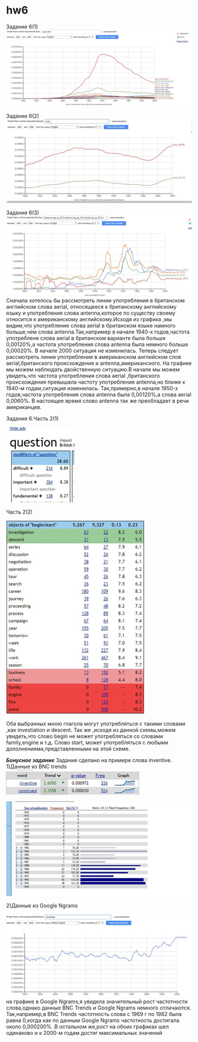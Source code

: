 # hw6
Задание 6(1)
![Alt-текст](https://github.com/assudakova/hw6/blob/master/Снимок.JPG)

Задание 6(2)
![Alt-текст](https://github.com/assudakova/hw6/blob/master/Ab5Duv_2W_I.jpg)

Задание 6(3)
![Alt-текст](https://github.com/assudakova/hw6/blob/master/63.JPG)
    Сначала хотелось бы рассмотреть линии употребления в британском английском слова aerial, относящееся  к британскому английскому языку и употребления слова antenna,которое по существу своему относится к американскому английскому.Исходя из графика ,мы  видим,что употребление слова aerial в британском языке намного больше,чем слова antenna.Так,например в начале 1940-х годов,частота употребленя слова aerial в британском варианте была больше 0,00120%,а частота употребления слова antenna была немного больше 0,00020%. В начале 2000 ситуация не изменилась. Теперь следует рассмотреть линии употребления в американском английском слов aerial,британского происхождения и antenna,американского. На графике мы можем наблюдать двойственную ситуацию.В  начале мы можем увидеть,что частота употребления слова aerial ,британского происхождения превышала частоту употребления antenna,но ближе к 1940-м годам,ситуация изменилась. Так,примерно,в начале 1950-х годов,частота употребления слова antenna была 0,00120%,а слова aerial 0,0060%. В настоящее время слово antenna так же преобладает в речи американцев.

Задание 6.Часть 2(1)

![Alt-текст](https://github.com/assudakova/hw6/blob/master/k-k82EaeDBc.jpg)

Часть 2(2)

![Alt-текст](https://github.com/assudakova/hw6/blob/master/cbyjybvs.JPG)

 Оба выбранных мною глагола могут употребляться с такими словами ,как investiation и descent. Так же ,исходя из данной схемы,можем увидеть,что слово begin не может употребляться со словами family,engine и т.д. Слово start,  может употребляться с любыми дополнениями,представленными на этой схеме.
  
 ***Бонусное задание***
Задание сделано на примере слова inventive.
1)Данные из BNC trends
 ![Alt-текст](https://github.com/assudakova/hw6/blob/master/ZKLuWphICiM.jpg)

![Alt-текст](https://github.com/assudakova/hw6/blob/master/Eg86-9BlIVM.jpg)

2)Данные из Google Ngrams

![Alt-текст](https://github.com/assudakova/hw6/blob/master/british.JPG)
на графике в Google Ngrams,я увидела значительный рост частотности слова,однако данные BNC Trends и Google Ngrams немного отличаются. Так,например,в BNC Trends частотность слова с 1969 г по 1982 была равна 0,когда как по данным Google Ngrams частотность достигала около 0,000200% .В остальном же,рост на обоих графиках шел одинаково и к 2000-м годам достиг максимальных значений
